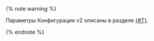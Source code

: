 {% note warning %}

Параметры Конфигурации v2 описаны в разделе [{#T}](../../configuration-v2/config-settings.md).

{% endnote %}
